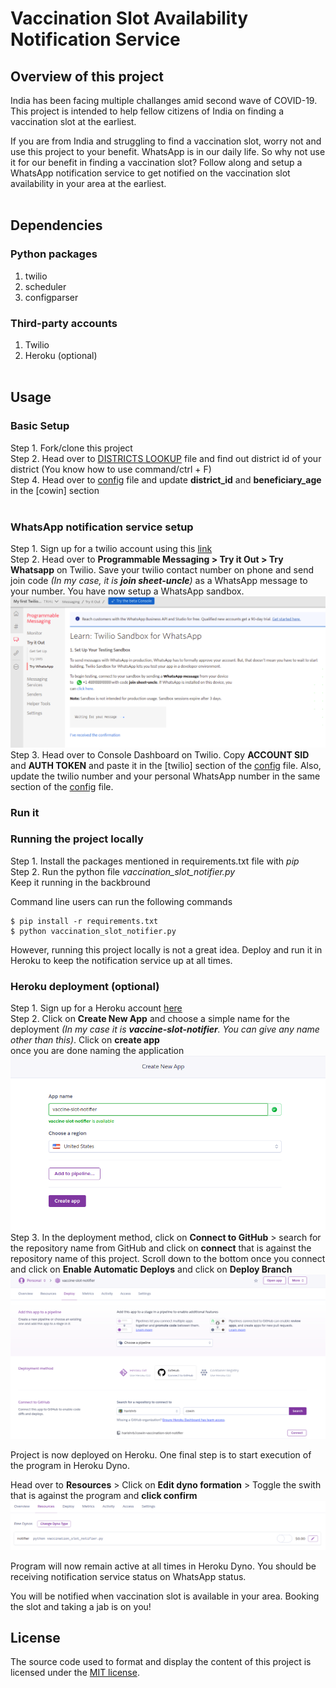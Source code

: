 # Vaccination Slot Availability Notification Service

## Overview of this project
India has been facing multiple challanges amid second wave of COVID-19. This project is intended to help fellow citizens of India on finding a vaccination slot at the earliest.

If you are from India and struggling to find a vaccination slot, worry not and use this project to your benefit. WhatsApp is in our daily life. So why not use it for our benefit in finding a vaccination slot? Follow along and setup a WhatsApp notification service to get notified on the vaccination slot availability in your area at the earliest.
</br></br>

## Dependencies

### Python packages
1. twilio
2. scheduler
3. configparser

### Third-party accounts
1. Twilio
2. Heroku (optional)
</br></br>

## Usage


### **Basic Setup**
Step 1. Fork/clone this project </br>
Step 2. Head over to [DISTRICTS LOOKUP](DISTRICTS-LOOKUP.md) file and find out district id of your district (You know how to use command/ctrl + F) </br>
Step 4. Head over to [config](config.ini) file and update **district_id** and **beneficiary_age** in the [cowin] section </br></br>

### **WhatsApp notification service setup**
Step 1. Sign up for a twilio account using this [link](www.twilio.com/referral/3HiRr6) </br>
Step 2. Head over to **Programmable Messaging > Try it Out > Try Whatsapp** on Twilio. Save your twilio contact number on phone and send join code *(In my case, it is **join sheet-uncle**)* as a WhatsApp message to your number. You have now setup a WhatsApp sandbox. 
</br>
![](./screenshots/twilio_whatsapp_sandbox.png)</br>
Step 3. Head over to Console Dashboard on Twilio. Copy **ACCOUNT SID** and **AUTH TOKEN** and paste it in the [twilio] section of the [config](config.ini) file. Also, update the twilio number and your personal WhatsApp number in the same section of the [config](config.ini) file.

### **Run it**

### Running the project locally </br>
Step 1. Install the packages mentioned in requirements.txt file with *pip* </br>
Step 2. Run the python file *vaccination_slot_notifier.py* </br>
Keep it running in the backbround

Command line users can run the following commands
```
$ pip install -r requirements.txt
$ python vaccination_slot_notifier.py
```


However, running this project locally is not a great idea. Deploy and run it in Heroku to keep the notification service up at all times.

### Heroku deployment (optional) </br>
Step 1. Sign up for a Heroku account [here](https://signup.heroku.com/login) </br>
Step 2. Click on **Create New App** and choose a simple name for the deployment *(In my case it is **vaccine-slot-notifier**. You can give any name other than this)*. Click on **create app** </br> once you are done naming the application
![](./screenshots/heroku_project.png) </br>
Step 3. In the deployment method, click on **Connect to GitHub** > search for the repository name from GitHub and click on **connect** that is against the repository name of this project. Scroll down to the bottom once you connect and click on **Enable Automatic Deploys** and click on **Deploy Branch** </br>
![](./screenshots/heroku_deployment.png) </br>

Project is now deployed on Heroku. One final step is to start execution of the program in Heroku Dyno.

Head over to **Resources** > Click on **Edit dyno formation** > Toggle the swith that is against the program and **click confirm** </br>
![](./screenshots/heroku_run.png) </br>

Program will now remain active at all times in Heroku Dyno. You should be receiving notification service status on WhatsApp status.

You will be notified when vaccination slot is available in your area. Booking the slot and taking a jab is on you!

## License
The source code used to format and display the content of this project is licensed under the [MIT license](https://opensource.org/licenses/mit-license.php).
